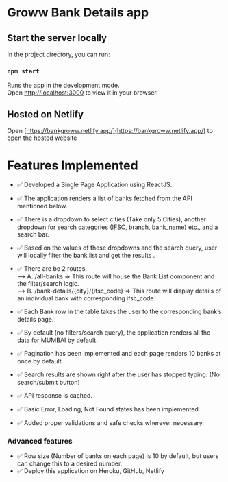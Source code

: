 # Groww Bank Details app

## Start the server locally

In the project directory, you can run:

### `npm start`

Runs the app in the development mode.\
Open [http://localhost:3000](http://localhost:3000) to view it in your browser.

## Hosted on Netlify

Open [https://bankgroww.netlify.app/](https://bankgroww.netlify.app/) to open the hosted website

# Features Implemented
- ✅ Developed a Single Page Application using ReactJS.
- ✅ The application  renders a list of banks fetched from the API mentioned below.
- ✅  There is a dropdown to select cities (Take only 5 Cities), another dropdown for search categories (IFSC, branch, bank_name) etc., and a search bar.

- ✅  Based on the values of these dropdowns and the search query, user will locally filter
the bank list and get the results .
- ✅  There are be 2 routes.<br>
   --> A. /all-banks => This route will house the Bank List component and the
    filter/search logic.<br>
   --> B. /bank-details/{city}/{ifsc_code} => This route will display details of an
individual bank with corresponding ifsc_code

- ✅ Each Bank row in the table takes the user to the corresponding bank’s
details page.
- ✅  By default (no filters/search query), the application renders all the data
for MUMBAI by default.
- ✅  Pagination has been implemented and each page renders 10 banks at
once by default.
- ✅  Search results are shown right after the user has stopped typing. (No
search/submit button)
- ✅ API response is cached.
- ✅  Basic Error, Loading, Not Found states has been implemented.
- ✅  Added proper validations and safe checks wherever necessary.

### Advanced features
- ✅  Row size (Number of banks on each page) is 10 by default, but users can
change this to a desired number.
- ✅  Deploy this application on Heroku, GitHub, Netlify
